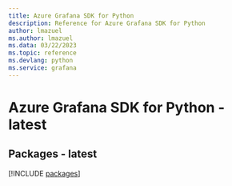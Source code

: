 ```yaml
---
title: Azure Grafana SDK for Python
description: Reference for Azure Grafana SDK for Python
author: lmazuel
ms.author: lmazuel
ms.data: 03/22/2023
ms.topic: reference
ms.devlang: python
ms.service: grafana
---
```

# Azure Grafana SDK for Python - latest
## Packages - latest
[!INCLUDE [packages](grafana-index.md)]